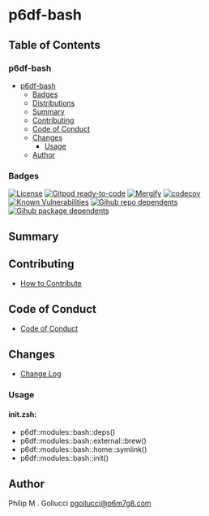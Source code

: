 # p6df-bash

## Table of Contents


### p6df-bash
- [p6df-bash](#p6df-bash)
  - [Badges](#badges)
  - [Distributions](#distributions)
  - [Summary](#summary)
  - [Contributing](#contributing)
  - [Code of Conduct](#code-of-conduct)
  - [Changes](#changes)
    - [Usage](#usage)
  - [Author](#author)

### Badges

[![License](https://img.shields.io/badge/License-Apache%202.0-yellowgreen.svg)](https://opensource.org/licenses/Apache-2.0)
[![Gitpod ready-to-code](https://img.shields.io/badge/Gitpod-ready--to--code-blue?logo=gitpod)](https://gitpod.io/#https://github.com/p6m7g8/p6df-bash)
[![Mergify](https://img.shields.io/endpoint.svg?url=https://gh.mergify.io/badges/p6m7g8/p6df-bash/&style=flat)](https://mergify.io)
[![codecov](https://codecov.io/gh/p6m7g8/p6df-bash/branch/master/graph/badge.svg?token=14Yj1fZbew)](https://codecov.io/gh/p6m7g8/p6df-bash)
[![Known Vulnerabilities](https://snyk.io/test/github/p6m7g8/p6df-bash/badge.svg?targetFile=package.json)](https://snyk.io/test/github/p6m7g8/p6df-bash?targetFile=package.json)
[![Gihub repo dependents](https://badgen.net/github/dependents-repo/p6m7g8/p6df-bash)](https://github.com/p6m7g8/p6df-bash/network/dependents?dependent_type=REPOSITORY)
[![Gihub package dependents](https://badgen.net/github/dependents-pkg/p6m7g8/p6df-bash)](https://github.com/p6m7g8/p6df-bash/network/dependents?dependent_type=PACKAGE)

## Summary

## Contributing

- [How to Contribute](CONTRIBUTING.md)

## Code of Conduct

- [Code of Conduct](CODE_OF_CONDUCT.md)

## Changes

- [Change Log](CHANGELOG.md)

### Usage

#### init.zsh:

- p6df::modules::bash::deps()
- p6df::modules::bash::external::brew()
- p6df::modules::bash::home::symlink()
- p6df::modules::bash::init()


## Author

Philip M . Gollucci <pgollucci@p6m7g8.com>
